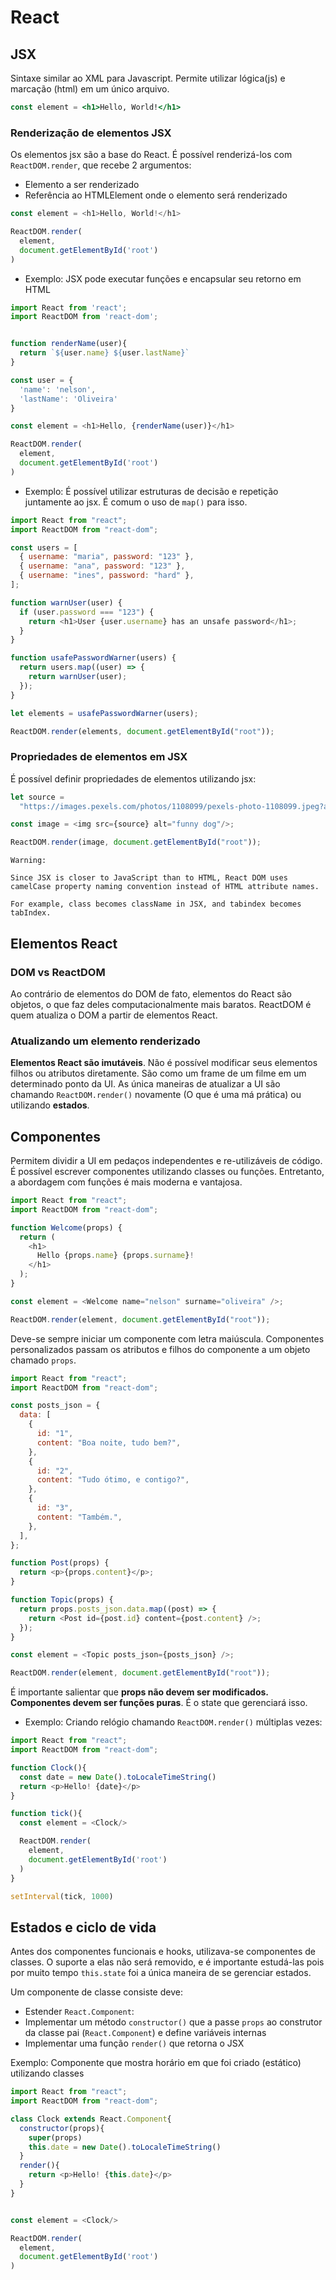
# React

## JSX
Sintaxe similar ao XML para Javascript. Permite utilizar lógica(js) e marcação (html) em um único arquivo.
```jsx
const element = <h1>Hello, World!</h1>
```
### Renderização de elementos JSX
Os elementos jsx são a base do React. É possível renderizá-los com `ReactDOM.render`, que recebe 2 argumentos:
- Elemento a ser renderizado
- Referência ao HTMLElement onde o elemento será renderizado

```js
const element = <h1>Hello, World!</h1>

ReactDOM.render(
  element,
  document.getElementById('root')
)
```

- Exemplo: JSX pode executar funções e encapsular seu retorno em HTML

```js
import React from 'react';
import ReactDOM from 'react-dom';


function renderName(user){
  return `${user.name} ${user.lastName}`
}

const user = {
  'name': 'nelson',
  'lastName': 'Oliveira'
}

const element = <h1>Hello, {renderName(user)}</h1>

ReactDOM.render(
  element,
  document.getElementById('root')
)
```

- Exemplo: É possível utilizar estruturas de decisão e repetição juntamente ao jsx. É comum o uso de `map()` para isso.

```js
import React from "react";
import ReactDOM from "react-dom";

const users = [
  { username: "maria", password: "123" },
  { username: "ana", password: "123" },
  { username: "ines", password: "hard" },
];

function warnUser(user) {
  if (user.password === "123") {
    return <h1>User {user.username} has an unsafe password</h1>;
  }
}

function usafePasswordWarner(users) {
  return users.map((user) => {
    return warnUser(user);
  });
}

let elements = usafePasswordWarner(users);

ReactDOM.render(elements, document.getElementById("root"));
```

### Propriedades de elementos em JSX
É possível definir propriedades de elementos utilizando jsx: 
```js
let source =
  "https://images.pexels.com/photos/1108099/pexels-photo-1108099.jpeg?auto=compress&cs=tinysrgb&dpr=1&w=500";

const image = <img src={source} alt="funny dog"/>;

ReactDOM.render(image, document.getElementById("root"));
```

```
Warning:

Since JSX is closer to JavaScript than to HTML, React DOM uses camelCase property naming convention instead of HTML attribute names.

For example, class becomes className in JSX, and tabindex becomes tabIndex.
```

## Elementos React

### DOM vs ReactDOM
Ao contrário de elementos do DOM de fato, elementos do React são objetos, o que faz deles computacionalmente mais baratos. ReactDOM é quem atualiza o DOM a partir de elementos React. 

### Atualizando um elemento renderizado
**Elementos React são imutáveis**. Não é possível modificar seus elementos filhos ou atributos diretamente. São como um frame de um filme em um determinado ponto da UI. As única maneiras de atualizar a UI são chamando `ReactDOM.render()` novamente (O que é uma má prática) ou utilizando **estados**. 

## Componentes
Permitem dividir a UI em pedaços independentes e re-utilizáveis de código. É possível escrever componentes utilizando classes ou funções. Entretanto, a abordagem com funções é mais moderna e vantajosa. 

```js
import React from "react";
import ReactDOM from "react-dom";

function Welcome(props) {
  return (
    <h1>
      Hello {props.name} {props.surname}!
    </h1>
  );
}

const element = <Welcome name="nelson" surname="oliveira" />;

ReactDOM.render(element, document.getElementById("root"));
```

Deve-se sempre iniciar um componente com letra maiúscula. Componentes personalizados passam os atributos e filhos do componente a um objeto chamado `props`.

```js
import React from "react";
import ReactDOM from "react-dom";

const posts_json = {
  data: [
    {
      id: "1",
      content: "Boa noite, tudo bem?",
    },
    {
      id: "2",
      content: "Tudo ótimo, e contigo?",
    },
    {
      id: "3",
      content: "Também.",
    },
  ],
};

function Post(props) {
  return <p>{props.content}</p>;
}

function Topic(props) {
  return props.posts_json.data.map((post) => {
    return <Post id={post.id} content={post.content} />;
  });
}

const element = <Topic posts_json={posts_json} />;

ReactDOM.render(element, document.getElementById("root"));
```

É importante salientar que **props não devem ser modificados. Componentes devem ser funções puras**. É o state que gerenciará isso. 

- Exemplo: Criando relógio chamando `ReactDOM.render()` múltiplas vezes:

```js
import React from "react";
import ReactDOM from "react-dom";

function Clock(){
  const date = new Date().toLocaleTimeString()
  return <p>Hello! {date}</p>
}

function tick(){
  const element = <Clock/>

  ReactDOM.render(
    element,
    document.getElementById('root')
  )  
}

setInterval(tick, 1000)
```

## Estados e ciclo de vida
Antes dos componentes funcionais e hooks, utilizava-se componentes de classes. O suporte a elas não será removido, e é importante estudá-las pois por muito tempo `this.state` foi a única maneira de se gerenciar estados. 

Um componente de classe consiste deve: 
- Estender `React.Component`:
- Implementar um método `constructor()` que a passe `props` ao construtor da classe pai (`React.Component`) e define variáveis internas
- Implementar uma função `render()` que retorna o JSX

Exemplo: Componente que mostra horário em que foi criado (estático) utilizando classes 

```js
import React from "react";
import ReactDOM from "react-dom";

class Clock extends React.Component{
  constructor(props){
    super(props)
    this.date = new Date().toLocaleTimeString()
  }
  render(){
    return <p>Hello! {this.date}</p>
  }
}


const element = <Clock/>

ReactDOM.render(
  element,
  document.getElementById('root')
)  

```